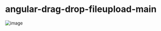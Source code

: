 # angular-drag-drop-fileupload-main

![image](https://github.com/alif-dot/angular-drag-drop-fileupload-main/assets/62230465/4fc2b962-2ae4-403e-bce0-9eb534e8dd33)

